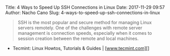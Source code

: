 Title: 4 Ways to Speed Up SSH Connections in Linux
Date: 2017-11-29 09:57
Author: Nacho Cano
Slug: 4-ways-to-speed-up-ssh-connections-in-linux

> SSH is the most popular and secure method for managing Linux servers
> remotely. One of the challenges with remote server management is connection
> speeds, especially when it comes to session creation between the remote and
> local machines.

- Tecmint: Linux Howtos, Tutorials &amp; Guides | [www.tecmint.com][]

  [www.tecmint.com]: https://www.tecmint.com/speed-up-ssh-connections-in-linux/
    "4 Ways to Speed Up SSH Connections in Linux"
